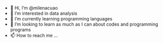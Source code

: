 - 👋 Hi, I’m @milenacuao
- 👀 I’m interested in data analysis
- 🌱 I’m currently learning programming languages 
- 💞️ I’m looking to learn as much as I can about codes and programming programs 
- 📫 How to reach me ...

<!---
milenacuao/milenacuao is a ✨ special ✨ repository because its `README.md` (this file) appears on your GitHub profile.
You can click the Preview link to take a look at your changes.
--->
